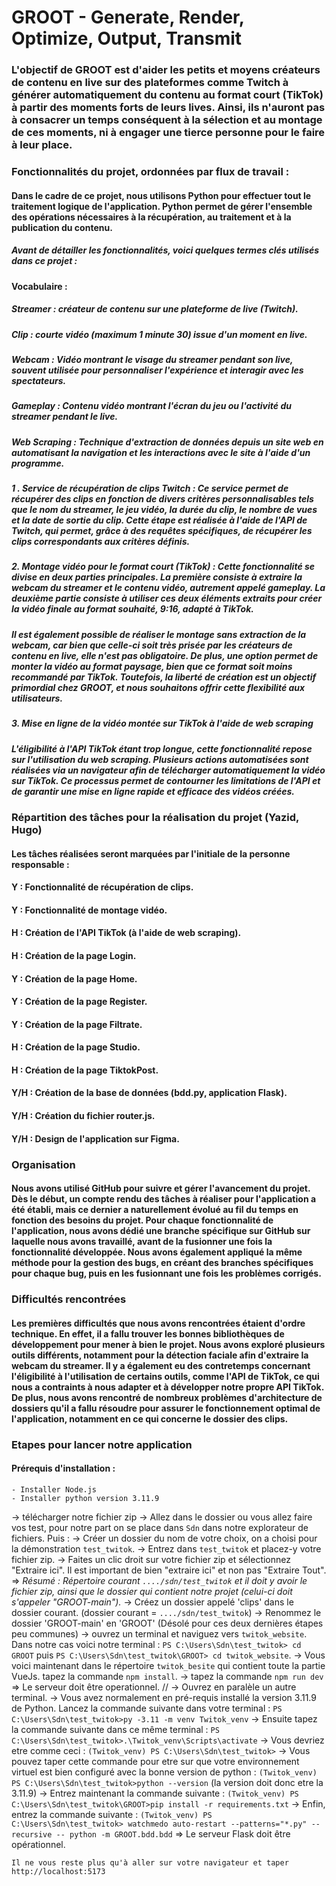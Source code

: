 # GROOT - Generate, Render, Optimize, Output, Transmit

### L'objectif de GROOT est d'aider les petits et moyens créateurs de contenu en live sur des plateformes comme Twitch à générer automatiquement du contenu au format court (TikTok) à partir des moments forts de leurs lives. Ainsi, ils n'auront pas à consacrer un temps conséquent à la sélection et au montage de ces moments, ni à engager une tierce personne pour le faire à leur place.


### Fonctionnalités du projet, ordonnées par flux de travail :

#### Dans le cadre de ce projet, nous utilisons Python pour effectuer tout le traitement logique de l'application. Python permet de gérer l'ensemble des opérations nécessaires à la récupération, au traitement et à la publication du contenu.

##### Avant de détailler les fonctionnalités, voici quelques termes clés utilisés dans ce projet :

#### Vocabulaire :

##### Streamer : créateur de contenu sur une plateforme de live (Twitch).
##### Clip : courte vidéo (maximum 1 minute 30) issue d'un moment en live.
##### Webcam : Vidéo montrant le visage du streamer pendant son live, souvent utilisée pour personnaliser l'expérience et interagir avec les spectateurs.
##### Gameplay : Contenu vidéo montrant l'écran du jeu ou l'activité du streamer pendant le live.
##### Web Scraping : Technique d'extraction de données depuis un site web en automatisant la navigation et les interactions avec le site à l'aide d'un programme.


##### 1 . Service de récupération de clips Twitch : Ce service permet de récupérer des clips en fonction de divers critères personnalisables tels que le nom du streamer, le jeu vidéo, la durée du clip, le nombre de vues et la date de sortie du clip. Cette étape est réalisée à l'aide de l'API de Twitch, qui permet, grâce à des requêtes spécifiques, de récupérer les clips correspondants aux critères définis.

##### 2. Montage vidéo pour le format court (TikTok) : Cette fonctionnalité se divise en deux parties principales. La première consiste à extraire la webcam du streamer et le contenu vidéo, autrement appelé gameplay. La deuxième partie consiste à utiliser ces deux éléments extraits pour créer la vidéo finale au format souhaité, 9:16, adapté à TikTok.

##### Il est également possible de réaliser le montage sans extraction de la webcam, car bien que celle-ci soit très prisée par les créateurs de contenu en live, elle n'est pas obligatoire. De plus, une option permet de monter la vidéo au format paysage, bien que ce format soit moins recommandé par TikTok. Toutefois, la liberté de création est un objectif primordial chez GROOT, et nous souhaitons offrir cette flexibilité aux utilisateurs.

##### 3. Mise en ligne de la vidéo montée sur TikTok à l'aide de web scraping
##### L'éligibilité à l'API TikTok étant trop longue, cette fonctionnalité repose sur l'utilisation du web scraping. Plusieurs actions automatisées sont réalisées via un navigateur afin de télécharger automatiquement la vidéo sur TikTok. Ce processus permet de contourner les limitations de l'API et de garantir une mise en ligne rapide et efficace des vidéos créées.


### Répartition des tâches pour la réalisation du projet (Yazid, Hugo)
#### Les tâches réalisées seront marquées par l'initiale de la personne responsable :

#### Y : Fonctionnalité de récupération de clips.
#### Y : Fonctionnalité de montage vidéo.
#### H : Création de l'API TikTok (à l'aide de web scraping).
#### H : Création de la page Login.
#### Y : Création de la page Home.
#### Y : Création de la page Register.
#### Y : Création de la page Filtrate.
#### H : Création de la page Studio.
#### H : Création de la page TiktokPost.
#### Y/H : Création de la base de données (bdd.py, application Flask).
#### Y/H : Création du fichier router.js.
#### Y/H : Design de l'application sur Figma.


### Organisation
#### Nous avons utilisé GitHub pour suivre et gérer l'avancement du projet. Dès le début, un compte rendu des tâches à réaliser pour l'application a été établi, mais ce dernier a naturellement évolué au fil du temps en fonction des besoins du projet. Pour chaque fonctionnalité de l'application, nous avons dédié une branche spécifique sur GitHub sur laquelle nous avons travaillé, avant de la fusionner une fois la fonctionnalité développée. Nous avons également appliqué la même méthode pour la gestion des bugs, en créant des branches spécifiques pour chaque bug, puis en les fusionnant une fois les problèmes corrigés.

### Difficultés rencontrées
#### Les premières difficultés que nous avons rencontrées étaient d'ordre technique. En effet, il a fallu trouver les bonnes bibliothèques de développement pour mener à bien le projet. Nous avons exploré plusieurs outils différents, notamment pour la détection faciale afin d'extraire la webcam du streamer. Il y a également eu des contretemps concernant l'éligibilité à l'utilisation de certains outils, comme l'API de TikTok, ce qui nous a contraints à nous adapter et à développer notre propre API TikTok. De plus, nous avons rencontré de nombreux problèmes d'architecture de dossiers qu'il a fallu résoudre pour assurer le fonctionnement optimal de l'application, notamment en ce qui concerne le dossier des clips.

### Etapes pour lancer notre application 

#### Prérequis d'installation : 
    - Installer Node.js
    - Installer python version 3.11.9

-> télécharger notre fichier zip 
-> Allez dans le dossier ou vous allez faire vos test, pour notre part on se place dans `Sdn` dans notre explorateur de fichiers. Puis : 
    -> Créer un dossier du nom de votre choix, on a choisi pour la démonstration `test_twitok`. 
    -> Entrez dans `test_twitok` et placez-y votre fichier zip. 
    -> Faites un clic droit sur votre fichier zip et sélectionnez "Extraire ici". Il est important de bien "extraire ici" et non pas "Extraire Tout". 
    => <i> Résumé : Répertoire courant `..../sdn/test_twitok` et il doit y avoir le fichier zip, ainsi que le dossier qui contient notre projet (celui-ci doit s'appeler "GROOT-main"). </i> 
    -> Créez un dossier appelé 'clips' dans le dossier courant. (dossier courant = `..../sdn/test_twitok`)
    -> Renommez le dossier 'GROOT-main' en 'GROOT' (Désolé pour ces deux dernières étapes peu communes)
    -> ouvrez un terminal et naviguez vers `twitok_website`. Dans notre cas voici notre terminal : `PS C:\Users\Sdn\test_twitok> cd GROOT` puis `PS C:\Users\Sdn\test_twitok\GROOT> cd twitok_website`.
    -> Vous voici maintenant dans le répertoire `twitok_besite` qui contient toute la partie VueJs. tapez la commande `npm install`. 
    -> tapez la commande `npm run dev`
    => Le serveur doit être operationnel.
    //
    -> Ouvrez en paralèle un autre terminal. 
    -> Vous avez normalement en pré-requis installé la version 3.11.9 de Python. Lancez la commande suivante dans votre terminal : `PS C:\Users\Sdn\test_twitok>py -3.11 -m venv Twitok_venv` 
    -> Ensuite tapez la commande suivante dans ce même terminal : `PS C:\Users\Sdn\test_twitok>.\Twitok_venv\Scripts\activate`
    -> Vous devriez etre comme ceci : `(Twitok_venv) PS C:\Users\Sdn\test_twitok>` 
    -> Vous pouvez taper cette commande pour etre sur que votre environnement virtuel est bien configuré avec la bonne version de python : `(Twitok_venv) PS C:\Users\Sdn\test_twitok>python --version` (la version doit donc etre la 3.11.9)
    -> Entrez maintenant la commande suivante : `(Twitok_venv) PS C:\Users\Sdn\test_twitok\GROOT>pip install -r requirements.txt`
    -> Enfin, entrez la commande suivante : `(Twitok_venv) PS C:\Users\Sdn\test_twitok> watchmedo auto-restart --patterns="*.py" --recursive -- python -m GROOT.bdd.bdd`
    => Le serveur Flask doit être opérationnel. 
    
    Il ne vous reste plus qu'à aller sur votre navigateur et taper http://localhost:5173 






